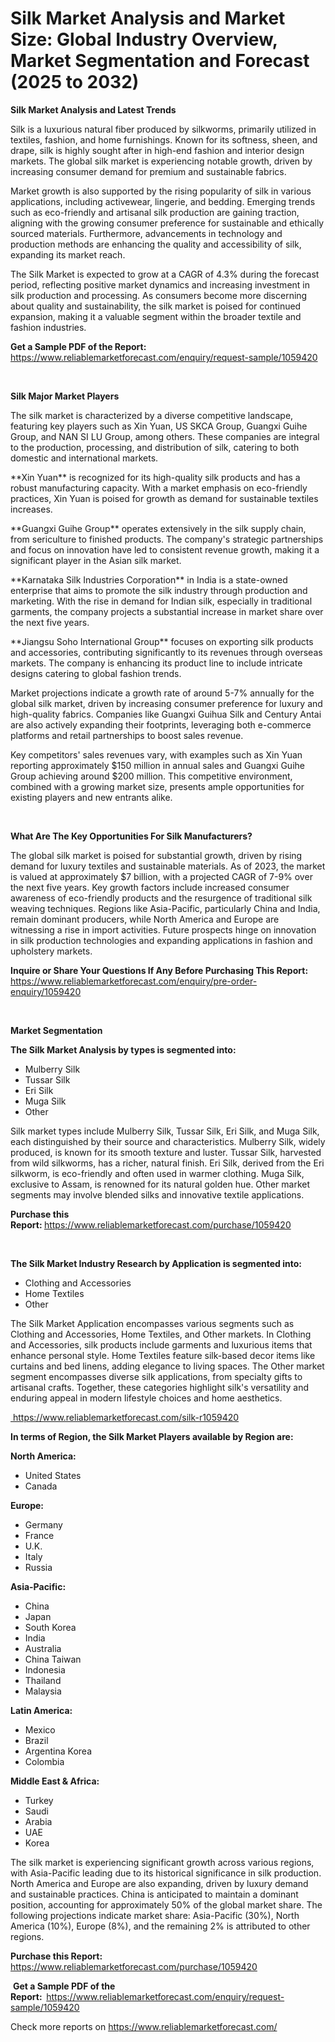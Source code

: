 <p><h1>Silk Market Analysis and Market Size: Global Industry Overview, Market Segmentation and Forecast (2025 to 2032)</h1></p><p><strong>Silk Market Analysis and Latest Trends</strong></p>
<p><p>Silk is a luxurious natural fiber produced by silkworms, primarily utilized in textiles, fashion, and home furnishings. Known for its softness, sheen, and drape, silk is highly sought after in high-end fashion and interior design markets. The global silk market is experiencing notable growth, driven by increasing consumer demand for premium and sustainable fabrics. </p><p>Market growth is also supported by the rising popularity of silk in various applications, including activewear, lingerie, and bedding. Emerging trends such as eco-friendly and artisanal silk production are gaining traction, aligning with the growing consumer preference for sustainable and ethically sourced materials. Furthermore, advancements in technology and production methods are enhancing the quality and accessibility of silk, expanding its market reach.</p><p>The Silk Market is expected to grow at a CAGR of 4.3% during the forecast period, reflecting positive market dynamics and increasing investment in silk production and processing. As consumers become more discerning about quality and sustainability, the silk market is poised for continued expansion, making it a valuable segment within the broader textile and fashion industries.</p></p>
<p><strong>Get a Sample PDF of the Report:&nbsp;</strong> <a href="https://www.reliablemarketforecast.com/enquiry/request-sample/1059420?utm_campaign=2308&utm_medium=2&utm_source=Github&utm_content=ia&utm_term=05042025&utm_id=silk">https://www.reliablemarketforecast.com/enquiry/request-sample/1059420</a></p>
<p>&nbsp;</p>
<p><strong>Silk Major Market Players</strong></p>
<p><p>The silk market is characterized by a diverse competitive landscape, featuring key players such as Xin Yuan, US SKCA Group, Guangxi Guihe Group, and NAN SI LU Group, among others. These companies are integral to the production, processing, and distribution of silk, catering to both domestic and international markets.</p><p>**Xin Yuan** is recognized for its high-quality silk products and has a robust manufacturing capacity. With a market emphasis on eco-friendly practices, Xin Yuan is poised for growth as demand for sustainable textiles increases.</p><p>**Guangxi Guihe Group** operates extensively in the silk supply chain, from sericulture to finished products. The company's strategic partnerships and focus on innovation have led to consistent revenue growth, making it a significant player in the Asian silk market.</p><p>**Karnataka Silk Industries Corporation** in India is a state-owned enterprise that aims to promote the silk industry through production and marketing. With the rise in demand for Indian silk, especially in traditional garments, the company projects a substantial increase in market share over the next five years.</p><p>**Jiangsu Soho International Group** focuses on exporting silk products and accessories, contributing significantly to its revenues through overseas markets. The company is enhancing its product line to include intricate designs catering to global fashion trends.</p><p>Market projections indicate a growth rate of around 5-7% annually for the global silk market, driven by increasing consumer preference for luxury and high-quality fabrics. Companies like Guangxi Guihua Silk and Century Antai are also actively expanding their footprints, leveraging both e-commerce platforms and retail partnerships to boost sales revenue. </p><p>Key competitors' sales revenues vary, with examples such as Xin Yuan reporting approximately $150 million in annual sales and Guangxi Guihe Group achieving around $200 million. This competitive environment, combined with a growing market size, presents ample opportunities for existing players and new entrants alike.</p></p>
<p>&nbsp;</p>
<p><strong>What Are The Key Opportunities For Silk Manufacturers?</strong></p>
<p><p>The global silk market is poised for substantial growth, driven by rising demand for luxury textiles and sustainable materials. As of 2023, the market is valued at approximately $7 billion, with a projected CAGR of 7-9% over the next five years. Key growth factors include increased consumer awareness of eco-friendly products and the resurgence of traditional silk weaving techniques. Regions like Asia-Pacific, particularly China and India, remain dominant producers, while North America and Europe are witnessing a rise in import activities. Future prospects hinge on innovation in silk production technologies and expanding applications in fashion and upholstery markets.</p></p>
<p><strong>Inquire or Share Your Questions If Any Before Purchasing This Report:</strong> <a href="https://www.reliablemarketforecast.com/enquiry/pre-order-enquiry/1059420?utm_campaign=2308&utm_medium=2&utm_source=Github&utm_content=ia&utm_term=05042025&utm_id=silk">https://www.reliablemarketforecast.com/enquiry/pre-order-enquiry/1059420</a></p>
<p>&nbsp;</p>
<p><strong>Market Segmentation</strong></p>
<p><strong>The Silk Market Analysis by types is segmented into:</strong></p>
<p><ul><li>Mulberry Silk</li><li>Tussar Silk</li><li>Eri Silk</li><li>Muga Silk</li><li>Other</li></ul></p>
<p><p>Silk market types include Mulberry Silk, Tussar Silk, Eri Silk, and Muga Silk, each distinguished by their source and characteristics. Mulberry Silk, widely produced, is known for its smooth texture and luster. Tussar Silk, harvested from wild silkworms, has a richer, natural finish. Eri Silk, derived from the Eri silkworm, is eco-friendly and often used in warmer clothing. Muga Silk, exclusive to Assam, is renowned for its natural golden hue. Other market segments may involve blended silks and innovative textile applications.</p></p>
<p><strong>Purchase this Report:&nbsp;</strong><a href="https://www.reliablemarketforecast.com/purchase/1059420?utm_campaign=2308&utm_medium=2&utm_source=Github&utm_content=ia&utm_term=05042025&utm_id=silk">https://www.reliablemarketforecast.com/purchase/1059420</a></p>
<p>&nbsp;</p>
<p><strong>The Silk Market Industry Research by Application is segmented into:</strong></p>
<p><ul><li>Clothing and Accessories</li><li>Home Textiles</li><li>Other</li></ul></p>
<p><p>The Silk Market Application encompasses various segments such as Clothing and Accessories, Home Textiles, and Other markets. In Clothing and Accessories, silk products include garments and luxurious items that enhance personal style. Home Textiles feature silk-based decor items like curtains and bed linens, adding elegance to living spaces. The Other market segment encompasses diverse silk applications, from specialty gifts to artisanal crafts. Together, these categories highlight silk's versatility and enduring appeal in modern lifestyle choices and home aesthetics.</p></p>
<p><a href="https://www.reliablemarketforecast.com/silk-r1059420?utm_campaign=2308&utm_medium=2&utm_source=Github&utm_content=ia&utm_term=05042025&utm_id=silk">&nbsp;https://www.reliablemarketforecast.com/silk-r1059420</a></p>
<p><strong>In terms of Region, the Silk Market Players available by Region are:</strong></p>
<p>
    <p> <strong> North America: </strong>
        <ul>
            <li>United States</li>
            <li>Canada</li>
        </ul>
        </p> 
    <p> <strong> Europe: </strong>
        <ul>
            <li>Germany</li>
            <li>France</li>
            <li>U.K.</li>
            <li>Italy</li>
            <li>Russia</li>
        </ul>
        </p> 
    <p> <strong> Asia-Pacific: </strong>
        <ul>
            <li>China</li>
            <li>Japan</li>
            <li>South Korea</li>
            <li>India</li>
            <li>Australia</li>
            <li>China Taiwan</li>
            <li>Indonesia</li>
            <li>Thailand</li>
            <li>Malaysia</li>
        </ul>
        </p> 
    <p> <strong> Latin America: </strong>
        <ul>
            <li>Mexico</li>
            <li>Brazil</li>
            <li>Argentina Korea</li>
            <li>Colombia</li>
        </ul>
        </p> 
    <p> <strong> Middle East & Africa: </strong>
        <ul>
            <li>Turkey</li>
            <li>Saudi</li>
            <li>Arabia</li>
            <li>UAE</li>
            <li>Korea</li>
        </ul>
    </p>
    </p>
<p><p>The silk market is experiencing significant growth across various regions, with Asia-Pacific leading due to its historical significance in silk production. North America and Europe are also expanding, driven by luxury demand and sustainable practices. China is anticipated to maintain a dominant position, accounting for approximately 50% of the global market share. The following projections indicate market share: Asia-Pacific (30%), North America (10%), Europe (8%), and the remaining 2% is attributed to other regions.</p></p>
<p><strong>Purchase this Report: </strong><a href="https://www.reliablemarketforecast.com/purchase/1059420?utm_campaign=2308&utm_medium=2&utm_source=Github&utm_content=ia&utm_term=05042025&utm_id=silk">https://www.reliablemarketforecast.com/purchase/1059420</a></p>
<p>&nbsp;<strong>Get a Sample PDF of the Report:&nbsp;&nbsp;</strong><a href="https://www.reliablemarketforecast.com/enquiry/request-sample/1059420?utm_campaign=2308&utm_medium=2&utm_source=Github&utm_content=ia&utm_term=05042025&utm_id=silk">https://www.reliablemarketforecast.com/enquiry/request-sample/1059420</a></p>
<p><strong></strong></p>
<p>Check more reports on <a href="https://www.reliablemarketforecast.com/?utm_campaign=2308&utm_medium=2&utm_source=Github&utm_content=ia&utm_term=05042025&utm_id=silk">https://www.reliablemarketforecast.com/</a></p>